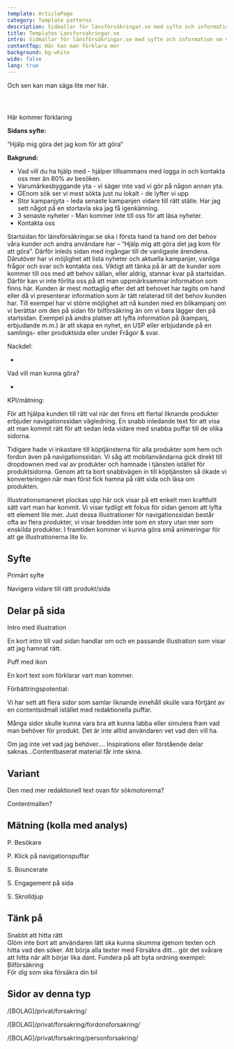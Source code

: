 ```yaml
---
template: ArticlePage
category: Template patterns
description: Sidmallar för länsförsäkringar.se med syfte och information om varje sidtyp.
title: Templates Lansforsakringar.se
intro: Sidmallar för länsförsäkringar.se med syfte och information om varje sidtyp.
contentTop: Här kan man förklara mer
background: bg-white
wide: false
lang: true
---
```

Och sen kan man säga lite mer här.

<figure class="Image Image__border"><img src="/img/struktur-öppnasidor.jpg" srcset="/img/struktur-öppnasidor.jpg 2x" alt=""><figcaption><div class="Image__caption"></div></figcaption></figure>

<figure class="Image Image__border"><img src="/img/sidmallar-öppnasidor.jpg" srcset="/img/sidmallar-öppnasidor.jpg 2x" alt=""><figcaption><div class="Image__caption"></div></figcaption></figure>

<section>
<Collapse title="Ramverk"><div class="content"><div class="content"><div class="content">

<div class="content">



  <figure class="Image Image__border Image__border--noPadding"><img src="/img/ramverk-öppna-sidor.jpg" srcset="/img/ramverk-öppna-sidor.jpg 2x" alt=""><figcaption><div class="Image__caption"></div></figcaption></figure>

  Här kommer förklaring
  

</div></Collapse>
<Collapse title="Startsida"><div class="content"><div class="content"><div class="content">

<div class="content">



  **Sidans syfte:**

  “Hjälp mig göra det jag kom för att göra”



  **Bakgrund:**

  * Vad vill du ha hjälp med - hjälper tillsammans med logga in och kontakta oss mer än 80% av besöken.
  * Varumärkesbyggande yta - vi säger inte vad vi gör på någon annan yta.
  * GEnom sök ser vi mest sökta just nu lokalt - de lyfter vi upp
  * Stor kampanjyta - leda senaste kampanjen vidare till rätt ställe. Har jag sett något på en stortavla ska jag få igenkänning.
  * 3 senaste nyheter - Man kommer inte till oss för att läsa nyheter.
  * Kontakta oss

  Startsidan för länsförsäkringar.se ska i första hand ta hand om det behov våra kunder och andra användare har – ”Hjälp mig att göra det jag kom för att göra”. Därför inleds sidan med ingångar till de vanligaste ärendena. Därutöver har vi möjlighet att lista nyheter och aktuella kampanjer, vanliga frågor och svar och kontakta oss. Viktigt att tänka på är att de kunder som kommer till oss med att behov sällan, eller aldrig, stannar kvar på startsidan. Därför kan vi inte förlita oss på att man uppmärksammar information som finns här. Kunden är mest mottaglig efter det att behovet har tagits om hand eller då vi presenterar information som är tätt relaterad till det behov kunden har. Till exempel har vi större möjlighet att nå kunden med en bilkampanj om vi berättar om den på sidan för bilförsäkring än om vi bara lägger den på startsidan. Exempel på andra platser att lyfta information på (kampanj, erbjudande m.m.) är att skapa en nyhet, en USP eller erbjudande på en samlings- eller produktsida eller under Frågor & svar.



  Nackdel:

  *

  Vad vill man kunna göra?

  *

  KPI/mätning:
  

</div></Collapse>
<Collapse title="Navigationssida"><div class="content"><div class="content">

För att hjälpa kunden till rätt val när det finns ett flertal liknande produkter erbjuder navigationssidan vägledning. En snabb inledande text för att visa att man kommit rätt för att sedan leda vidare med snabba puffar till de olika sidorna.

Tidigare hade vi inkastare till köptjänsterna för alla produkter som hem och fordon även på navigationssidan. Vi såg att mobilanvändarna gick direkt till dropdownen med val av produkter och hamnade i tjänsten istället för produktsidorna. Genom att ta bort snabbvägen in till köptjänsten så ökade vi konverteringen när man först fick hamna på rätt sida och läsa om produkten.

Illustrationsmaneret plockas upp här ock visar på ett enkelt men kraftfullt sätt vart man har kommit. Vi visar tydligt ett fokus för sidan genom att lyfta ett element lite mer. Just dessa illustrationer för navigationssidan består ofta av flera produkter, vi visar bredden inte som en story utan mer som enskilda produkter. I framtiden kommer vi kunna göra små animeringar för att ge illustrationerna lite liv.

## Syfte

Primärt syfte

Navigera vidare till rätt produkt/sida

## Delar på sida

Intro med illustration

En kort intro till vad sidan handlar om och en passande illustration som visar att jag hamnat rätt.

Puff med ikon

En kort text som förklarar vart man kommer.

Förbättringspotential:

Vi har sett att flera sidor som samlar liknande innehåll skulle vara förtjänt av en contentsidmall istället med redaktionella puffar.

Många sidor skulle kunna vara bra att kunna labba eller simulera fram vad man behöver för produkt. Det är inte alltid användaren vet vad den vill ha.

Om jag inte vet vad jag behöver…. Inspirations eller förstående delar saknas…Contentbaserat material får inte skina.

## Variant

Den med mer redaktionell text ovan för sökmotorerna?

Contentmallen?

## Mätning (kolla med analys)

P. Besökare

P. Klick på navigationspuffar

S. Bouncerate

S. Engagement på sida

S. Skrolldjup

## Tänk på

Snabbt att hitta rätt\
Glöm inte bort att användaren lätt ska kunna skumma igenom texten och hitta vad den söker. Att börja alla texter med Försäkra ditt… gör det svårare att hitta när allt börjar lika dant. Fundera på att byta ordning exempel:\
Bilförsäkring\
För dig som ska försäkra din bil

## Sidor av denna typ

/\[BOLAG]/privat/forsakring/

/\[BOLAG]/privat/forsakring/fordonsforsakring/

/\[BOLAG]/privat/forsakring/personforsakring/
</div></Collapse>
</section>